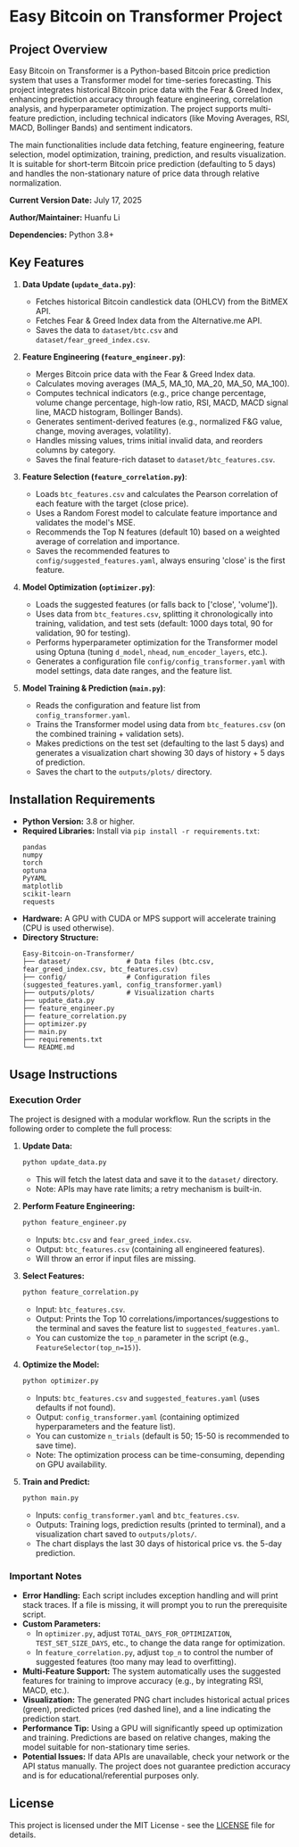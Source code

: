 # Easy Bitcoin on Transformer Project

## Project Overview

Easy Bitcoin on Transformer is a Python-based Bitcoin price prediction system that uses a Transformer model for time-series forecasting. This project integrates historical Bitcoin price data with the Fear & Greed Index, enhancing prediction accuracy through feature engineering, correlation analysis, and hyperparameter optimization. The project supports multi-feature prediction, including technical indicators (like Moving Averages, RSI, MACD, Bollinger Bands) and sentiment indicators.

The main functionalities include data fetching, feature engineering, feature selection, model optimization, training, prediction, and results visualization. It is suitable for short-term Bitcoin price prediction (defaulting to 5 days) and handles the non-stationary nature of price data through relative normalization.

**Current Version Date:** July 17, 2025

**Author/Maintainer:** Huanfu Li

**Dependencies:** Python 3.8+

## Key Features

1.  **Data Update (`update_data.py`)**:
    * Fetches historical Bitcoin candlestick data (OHLCV) from the BitMEX API.
    * Fetches Fear & Greed Index data from the Alternative.me API.
    * Saves the data to `dataset/btc.csv` and `dataset/fear_greed_index.csv`.

2.  **Feature Engineering (`feature_engineer.py`)**:
    * Merges Bitcoin price data with the Fear & Greed Index data.
    * Calculates moving averages (MA_5, MA_10, MA_20, MA_50, MA_100).
    * Computes technical indicators (e.g., price change percentage, volume change percentage, high-low ratio, RSI, MACD, MACD signal line, MACD histogram, Bollinger Bands).
    * Generates sentiment-derived features (e.g., normalized F&G value, change, moving averages, volatility).
    * Handles missing values, trims initial invalid data, and reorders columns by category.
    * Saves the final feature-rich dataset to `dataset/btc_features.csv`.

3.  **Feature Selection (`feature_correlation.py`)**:
    * Loads `btc_features.csv` and calculates the Pearson correlation of each feature with the target (close price).
    * Uses a Random Forest model to calculate feature importance and validates the model's MSE.
    * Recommends the Top N features (default 10) based on a weighted average of correlation and importance.
    * Saves the recommended features to `config/suggested_features.yaml`, always ensuring 'close' is the first feature.

4.  **Model Optimization (`optimizer.py`)**:
    * Loads the suggested features (or falls back to ['close', 'volume']).
    * Uses data from `btc_features.csv`, splitting it chronologically into training, validation, and test sets (default: 1000 days total, 90 for validation, 90 for testing).
    * Performs hyperparameter optimization for the Transformer model using Optuna (tuning `d_model`, `nhead`, `num_encoder_layers`, etc.).
    * Generates a configuration file `config/config_transformer.yaml` with model settings, data date ranges, and the feature list.

5.  **Model Training & Prediction (`main.py`)**:
    * Reads the configuration and feature list from `config_transformer.yaml`.
    * Trains the Transformer model using data from `btc_features.csv` (on the combined training + validation sets).
    * Makes predictions on the test set (defaulting to the last 5 days) and generates a visualization chart showing 30 days of history + 5 days of prediction.
    * Saves the chart to the `outputs/plots/` directory.

## Installation Requirements

-   **Python Version:** 3.8 or higher.
-   **Required Libraries:** Install via `pip install -r requirements.txt`:
    ```
    pandas
    numpy
    torch
    optuna
    PyYAML
    matplotlib
    scikit-learn
    requests
    ```
-   **Hardware:** A GPU with CUDA or MPS support will accelerate training (CPU is used otherwise).
-   **Directory Structure:**
    ```
    Easy-Bitcoin-on-Transformer/
    ├── dataset/              # Data files (btc.csv, fear_greed_index.csv, btc_features.csv)
    ├── config/               # Configuration files (suggested_features.yaml, config_transformer.yaml)
    ├── outputs/plots/        # Visualization charts
    ├── update_data.py
    ├── feature_engineer.py
    ├── feature_correlation.py
    ├── optimizer.py
    ├── main.py
    ├── requirements.txt
    └── README.md
    ```

## Usage Instructions

### Execution Order
The project is designed with a modular workflow. Run the scripts in the following order to complete the full process:

1.  **Update Data:**
    ```bash
    python update_data.py
    ```
    -   This will fetch the latest data and save it to the `dataset/` directory.
    -   Note: APIs may have rate limits; a retry mechanism is built-in.

2.  **Perform Feature Engineering:**
    ```bash
    python feature_engineer.py
    ```
    -   Inputs: `btc.csv` and `fear_greed_index.csv`.
    -   Output: `btc_features.csv` (containing all engineered features).
    -   Will throw an error if input files are missing.

3.  **Select Features:**
    ```bash
    python feature_correlation.py
    ```
    -   Input: `btc_features.csv`.
    -   Output: Prints the Top 10 correlations/importances/suggestions to the terminal and saves the feature list to `suggested_features.yaml`.
    -   You can customize the `top_n` parameter in the script (e.g., `FeatureSelector(top_n=15)`).

4.  **Optimize the Model:**
    ```bash
    python optimizer.py
    ```
    -   Inputs: `btc_features.csv` and `suggested_features.yaml` (uses defaults if not found).
    -   Output: `config_transformer.yaml` (containing optimized hyperparameters and the feature list).
    -   You can customize `n_trials` (default is 50; 15-50 is recommended to save time).
    -   Note: The optimization process can be time-consuming, depending on GPU availability.

5.  **Train and Predict:**
    ```bash
    python main.py
    ```
    -   Inputs: `config_transformer.yaml` and `btc_features.csv`.
    -   Outputs: Training logs, prediction results (printed to terminal), and a visualization chart saved to `outputs/plots/`.
    -   The chart displays the last 30 days of historical price vs. the 5-day prediction.

### Important Notes
-   **Error Handling:** Each script includes exception handling and will print stack traces. If a file is missing, it will prompt you to run the prerequisite script.
-   **Custom Parameters:**
    -   In `optimizer.py`, adjust `TOTAL_DAYS_FOR_OPTIMIZATION`, `TEST_SET_SIZE_DAYS`, etc., to change the data range for optimization.
    -   In `feature_correlation.py`, adjust `top_n` to control the number of suggested features (too many may lead to overfitting).
-   **Multi-Feature Support:** The system automatically uses the suggested features for training to improve accuracy (e.g., by integrating RSI, MACD, etc.).
-   **Visualization:** The generated PNG chart includes historical actual prices (green), predicted prices (red dashed line), and a line indicating the prediction start.
-   **Performance Tip:** Using a GPU will significantly speed up optimization and training. Predictions are based on relative changes, making the model suitable for non-stationary time series.
-   **Potential Issues:** If data APIs are unavailable, check your network or the API status manually. The project does not guarantee prediction accuracy and is for educational/referential purposes only.

## License

This project is licensed under the MIT License - see the [LICENSE](LICENSE.md) file for details.
